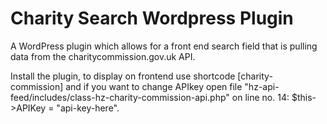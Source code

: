 # Charity Search Wordpress Plugin
A WordPress plugin which allows for a front end search field that is pulling data from the charitycommission.gov.uk API.

Install the plugin, to display on frontend use shortcode [charity-commission]
and if you want to change APIkey open file "hz-api-feed/includes/class-hz-charity-commission-api.php" on line no. 14: $this->APIKey = "api-key-here".
